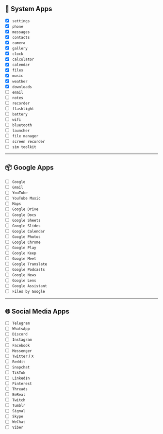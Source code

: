 ## 📱 System Apps

- [X] `settings`
- [x] `phone`
- [x] `messages`
- [x] `contacts`
- [x] `camera`
- [x] `gallery`
- [x] `clock`
- [x] `calculator`
- [x] `calendar`
- [x] `files`
- [x] `music`
- [x] `weather`
- [x] `downloads`
- [ ] `email`
- [ ] `notes`
- [ ] `recorder`
- [ ] `flashlight`
- [ ] `battery`
- [ ] `wifi`
- [ ] `bluetooth`
- [ ] `launcher`
- [ ] `file manager`
- [ ] `screen recorder`
- [ ] `sim toolkit`

---

## 📦 Google Apps

- [ ] `Google`
- [ ] `Gmail`
- [ ] `YouTube`
- [ ] `YouTube Music`
- [ ] `Maps`
- [ ] `Google Drive`
- [ ] `Google Docs`
- [ ] `Google Sheets`
- [ ] `Google Slides`
- [ ] `Google Calendar`
- [ ] `Google Photos`
- [ ] `Google Chrome`
- [ ] `Google Play`
- [ ] `Google Keep`
- [ ] `Google Meet`
- [ ] `Google Translate`
- [ ] `Google Podcasts`
- [ ] `Google News`
- [ ] `Google Lens`
- [ ] `Google Assistant`
- [ ] `Files by Google`

---

## 🌐 Social Media Apps

- [ ] `Telegram`
- [ ] `WhatsApp`
- [ ] `Discord`
- [ ] `Instagram`
- [ ] `Facebook`
- [ ] `Messenger`
- [ ] `Twitter` / `X`
- [ ] `Reddit`
- [ ] `Snapchat`
- [ ] `TikTok`
- [ ] `LinkedIn`
- [ ] `Pinterest`
- [ ] `Threads`
- [ ] `BeReal`
- [ ] `Twitch`
- [ ] `Tumblr`
- [ ] `Signal`
- [ ] `Skype`
- [ ] `WeChat`
- [ ] `Viber`
